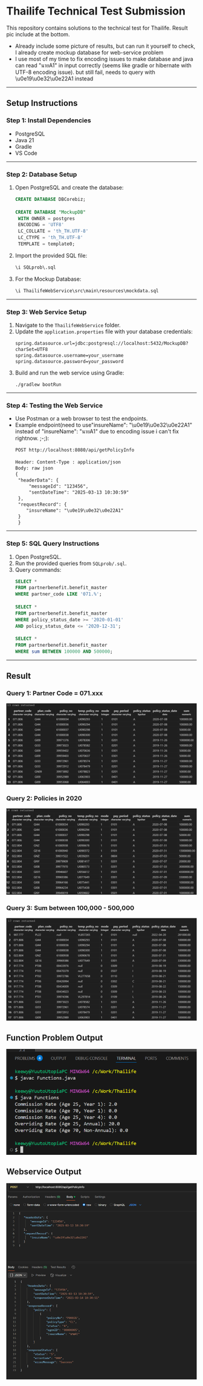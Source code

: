 # Thailife Technical Test Submission

This repository contains solutions to the technical test for Thailife. Result pic include at the bottom.

- Already include some picture of  results, but can run it yourself to check, I already create mockup database for web-service problem
- I use most of my time to fix encoding issues to make database and java can read "นายA1" in input correctly (seems like gradle or hibernate with UTF-8 encoding issue). but still fail, needs to query with \u0e19\u0e32\u0e22A1 instead
---

## Setup Instructions

### Step 1: Install Dependencies
- PostgreSQL
- Java 21
- Gradle
- VS Code

---

### Step 2: Database Setup
1. Open PostgreSQL and create the database:
   ```sql
   CREATE DATABASE DBCorebiz;

   CREATE DATABASE "MockupDB"
    WITH OWNER = postgres
    ENCODING = 'UTF8'
    LC_COLLATE = 'th_TH.UTF-8'
    LC_CTYPE = 'th_TH.UTF-8'
    TEMPLATE = template0;

   ```
2. Import the provided SQL file:
   ```sql
   \i SQLprob\.sql
   ```
3. For the Mockup Database:
   ```sql
   \i ThailifeWebService\src\main\resources\mockdata.sql
   ```

---

### Step 3: Web Service Setup
1. Navigate to the `ThailifeWebService` folder.
2. Update the `application.properties` file with your database credentials:
   ```
   spring.datasource.url=jdbc:postgresql://localhost:5432/MockupDB?charSet=UTF8
   spring.datasource.username=your_username
   spring.datasource.password=your_password
   ```
3. Build and run the web service using Gradle:
   ```
   ./gradlew bootRun
   ```

---

### Step 4: Testing the Web Service
- Use Postman or a web browser to test the endpoints.
- Example endpoint(need to use"insureName": "\u0e19\u0e32\u0e22A1" instead of "insureName": "นายA1" due to encoding issue i can't fix rightnow. ;-;):
  ```
  POST http://localhost:8080/api/getPolicyInfo

  Header: Content-Type : application/json
  Body: raw json
  {
   "headerData": {
       "messageId": "123456",
       "sentDateTime": "2025-03-13 10:30:59"
   },
   "requestRecord": {
      "insureName": "\u0e19\u0e32\u0e22A1"
   }
   }
  ```

---

### Step 5: SQL Query Instructions
1. Open PostgreSQL.
2. Run the provided queries from `SQLprob/.sql`.
3. Query commands:
   ```sql
   SELECT *
   FROM partnerbenefit.benefit_master
   WHERE partner_code LIKE '071.%';

   SELECT *
   FROM partnerbenefit.benefit_master
   WHERE policy_status_date >= '2020-01-01'
   AND policy_status_date <= '2020-12-31';

   SELECT *
   FROM partnerbenefit.benefit_master
   WHERE sum BETWEEN 100000 AND 500000;
   ```

---
## Result
### Query 1: Partner Code = 071.xxx
![SQL Query 1](SQLprob/sql1.png)

### Query 2: Policies in 2020
![SQL Query 2](SQLprob/sql2.png)

### Query 3: Sum between 100,000 - 500,000
![SQL Query 3](SQLprob/sql3.png)

## Function Problem Output
![Function Output](FunctionProb/Function_Output.png)

## Webservice Output
![Webservice Output](ThailifeWebService/resulttemp.png)
